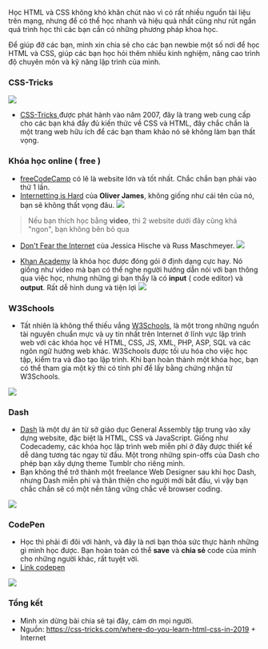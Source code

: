 Học HTML và CSS không khó khăn chút nào vì có rất nhiều nguồn tài liệu trên mạng, nhưng để có thể học nhanh và hiệu quả nhất cũng như rút ngắn quá trình học thì các bạn cần có những phương pháp khoa học.

Để giúp đỡ các bạn, mình xin chia sẻ cho các bạn newbie một số nơi để học HTML và CSS, giúp các bạn học hỏi thêm nhiều kinh nghiệm, nâng cao trình độ chuyên môn và kỹ năng lập trình của mình.

### CSS-Tricks
![](https://images.viblo.asia/faa6f1bb-750b-4b49-9e82-3bc06f8398cf.png)
- [ CSS-Tricks  ](https://css-tricks.com/guides/beginner/) được phát hành vào năm 2007, đây là trang web cung cấp cho các bạn khá đầy đủ kiến thức về CSS và HTML, đây chắc chắn là một trang web hữu ích để các bạn tham khảo nó sẽ không làm bạn thất vọng.

### Khóa học online ( free )
- [freeCodeCamp](https://www.freecodecamp.org/) có lẽ là website lớn và tốt nhất. Chắc chắn bạn phải vào thử 1 lần.
- [ Internetting is Hard](https://internetingishard.com/) của **Oliver James**, không giống như cái tên của nó, bạn sẽ không thất vọng đâu.
![](https://images.viblo.asia/00b36ca4-a003-4803-a12b-7db98472b1bb.png)

> Nếu bạn thích học bằng **video**, thì 2 website dưới đây cũng khá "ngon", bạn không bên bỏ qua
- [Don't Fear the Internet](http://www.dontfeartheinternet.com/) của  Jessica Hische và Russ Maschmeyer.
![](https://images.viblo.asia/633b615b-568d-457b-b120-5b0a7379ee0e.png)

- [Khan Academy](https://www.khanacademy.org/computing/computer-programming/html-css)  là khóa học được đóng gói ở định dạng cực hay. Nó giống như video mà bạn có thể nghe người hướng dẫn nói với bạn thông qua việc học, nhưng những gì bạn thấy là có **input** ( code editor) và **output**. Rất dễ hình dung và tiện lợi
![](https://images.viblo.asia/a505c3b2-e2c1-4bc9-8c99-eaff34dced4f.png)

### W3Schools
- Tất nhiên là không thể thiếu vắng [W3Schools](https://www.w3schools.com/), là một trong những nguồn tài nguyên chuẩn mực và uy tín nhất trên Internet ở lĩnh vực lập trình web với các khóa học về HTML, CSS, JS, XML, PHP, ASP, SQL và các ngôn ngữ hướng web khác. W3Schools được tối ưu hóa cho việc học tập, kiểm tra và đào tạo lập trình. Khi bạn hoàn thành một khóa học, bạn có thể tham gia một kỳ thi có tính phí để lấy bằng chứng nhận từ W3Schools.

![](https://images.viblo.asia/351894b3-461a-49e8-90c3-2385193b07b8.png)

### Dash
- [Dash](https://dash.generalassemb.ly/) là một dự án từ sở giáo dục General Assembly tập trung vào xây dựng website, đặc biệt là HTML, CSS và JavaScript. Giống như Codecademy, các khóa học lập trình web miễn phí ở đây được thiết kế dễ dàng tương tác ngay từ đầu. Một trong những spin-offs của Dash cho phép bạn xây dựng theme Tumblr cho riêng mình.
- Bạn không thể trở thành một freelance Web Designer sau khi học Dash, nhưng Dash miễn phí và thân thiện cho người mới bắt đầu, vì vậy bạn chắc chắn sẽ có một nền tảng vững chắc về browser coding.

![](https://images.viblo.asia/1d1bd301-9b29-4296-8cd9-27653b072fc3.jpg)

### CodePen
- Học thì phải đi đôi với hành, và đây là nơi bạn thỏa sức thực hành những gì mình học được. Bạn hoàn toàn có thể **save** và **chia sẻ** code của mình cho những người khác, rất tuyệt vời.
- [Link codepen](https://codepen.io)

![](https://images.viblo.asia/de966cae-3727-4a09-95c3-02f2926d1729.png)

### Tổng kết
- Mình xin dừng bài chia sẻ tại đây, cám ơn mọi người.
- Nguồn: https://css-tricks.com/where-do-you-learn-html-css-in-2019 + Internet